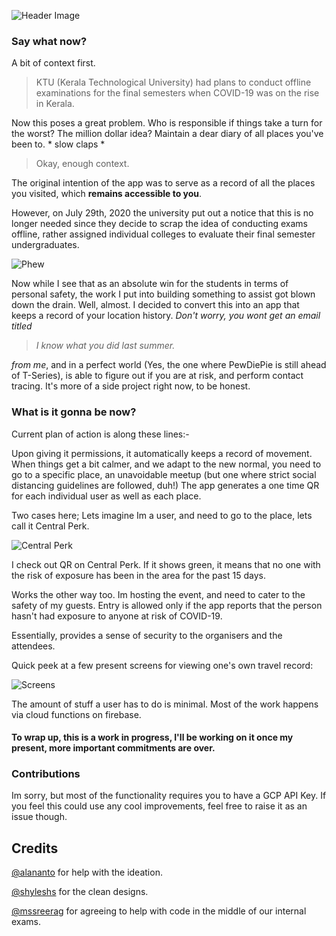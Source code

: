 ![Header Image](https://dev-to-uploads.s3.amazonaws.com/i/vxgk3d03lz3k74lj2d51.png)

### Say what now?

A bit of context first.
> KTU (Kerala Technological University) had plans to conduct offline examinations for the final semesters when COVID-19 was on the rise in Kerala.

Now this poses a great problem. Who is responsible if things take a turn for the worst? The million dollar idea? Maintain a dear diary of all places you've been to. * slow claps *

> Okay, enough context.

The original intention of the app was to serve as a record of all the places you visited, which <b>remains accessible to you</b>. 

However, on July 29th, 2020 the university put out a notice that this is no longer needed since they decide to scrap the idea of conducting exams offline, rather assigned individual colleges to evaluate their final semester undergraduates. 

![Phew](https://dev-to-uploads.s3.amazonaws.com/i/3mos2hhx1jxrhzpc0ymo.gif)

Now while I see that as an absolute win for the students in terms of personal safety, the work I put into building something to assist got blown down the drain. Well, almost. I decided to convert this into an app that keeps a record of your location history. *Don't worry, you wont get an email titled*
> *I know what you did last summer.*

*from me*, and in a perfect world (Yes, the one where PewDiePie is still ahead of T-Series), is able to figure out if you are at risk, and perform contact tracing. It's more of a side project right now, to be honest. 

### What is it gonna be now?

Current plan of action is along these lines:-

Upon giving it permissions, it automatically keeps a record of movement. When things get a bit calmer, and we adapt to the new normal, you need to go to a specific place, an unavoidable meetup (but one where strict social distancing guidelines are followed, duh!) The app generates a one time QR for each individual user as well as each place. 

Two cases here; Lets imagine Im a user, and need to go to the place, lets call it Central Perk. 

![Central Perk](https://dev-to-uploads.s3.amazonaws.com/i/kdlmps77v8cflyzl3gbb.gif)

I check out QR on Central Perk. If it shows green, it means that no one with the risk of exposure has been in the area for the past 15 days. 

Works the other way too. Im hosting the event, and need to cater to the safety of my guests. Entry is allowed only if the app reports that the person hasn't had exposure to anyone at risk of COVID-19. 

Essentially, provides a sense of security to the organisers and the attendees. 

Quick peek at a few present screens for viewing one's own travel record:

![Screens](https://dev-to-uploads.s3.amazonaws.com/i/ykz2e16lhtcbkelemgeo.png)

The amount of stuff a user has to do is minimal. Most of the work happens via cloud functions on firebase.

#### To wrap up, this is a work in progress, I'll be working on it once my present, more important commitments are over. 

### Contributions
Im sorry, but most of the functionality requires you to have a GCP API Key. If you feel this could use any cool improvements, feel free to raise it as an issue though.

## Credits
[@alananto](https://github.com/aanto07) for help with the ideation.

[@shyleshs](https://github.com/shyleshsunnithan) for the clean designs.

[@mssreerag](https://github.com/mssreerag) for agreeing to help with code in the middle of our internal exams.